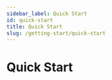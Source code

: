 ```yaml
---
sidebar_label: Quick Start
id: quick-start
title: Quick Start
slug: /getting-start/quick-start
---
```


# Quick Start